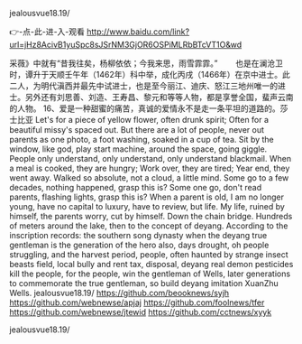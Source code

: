 
jealousvue18.19/




👉-点-此-进-入-观看  http://www.baidu.com/link?url=jHz8AcivB1yuSpc8sJSrNM3GjOR6OSPiMLRbBTcVT1O&wd




采薇》中就有“昔我往矣，杨柳依依；今我来思，雨雪霏霏。”
　　也是在澜沧卫时，谭升于天顺壬午年（1462年）科中举，成化丙戌（1466年）在京中进士。此二人，为明代滇西并最先中试进士，也是至今丽江、迪庆、怒江三地州唯一的进士。另外还有刘思善、刘造、王寿昌、黎元和等等人物，都是享誉全国，蜚声云南的人物。
	16、爱是一种甜蜜的痛苦，真诚的爱情永不是走一条平坦的道路的。莎士比亚
Let's for a piece of yellow flower, often drunk spirit;
Often for a beautiful missy's spaced out.
But there are a lot of people, never out parents as one photo, a foot washing, soaked in a cup of tea.
Sit by the window, like god, play start machine, around the space, going giggle.
People only understand, only understand, only understand blackmail.
When a meal is cooked, they are hungry;
Work over, they are tired;
Year end, they went away.
Walked so absolute, not a cloud, a little mind.
Some go to a few decades, nothing happened, grasp this is?
Some one go, don't read parents, flashing lights, grasp this is?
When a parent is old, I am no longer young, have no capital to luxury, have to review, but life.
My life, ruined by himself, the parents worry, cut by himself.
Down the chain bridge.
Hundreds of meters around the lake, then to the concept of deyang.
According to the inscription records: the southern song dynasty when the deyang true gentleman is the generation of the hero also, days drought, oh people struggling, and the harvest period, people, often haunted by strange insect beasts field, local bully and rent tax, disposal, deyang real demon pesticides kill the people, for the people, win the gentleman of Wells, later generations to commemorate the true gentleman, so build deyang imitation XuanZhu Wells.
jealousvue18.19/ https://github.com/beooknews/syjh
https://github.com/webnewse/apjaj
https://github.com/foolnews/tfer
https://github.com/webnewse/jtewid
https://github.com/cctnews/xyyk





jealousvue18.19/
